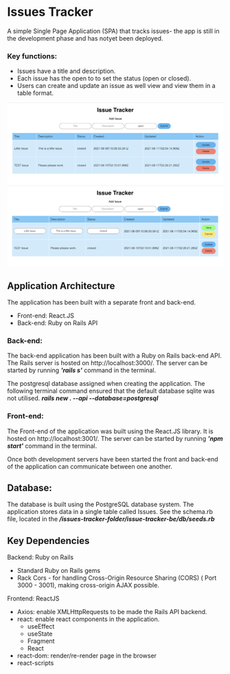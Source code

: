 # Issues Tracker
A simple Single Page Application (SPA) that tracks issues- the app is still in the development phase and has notyet been deployed. 

### Key functions:
- Issues have a title and description. 
- Each issue has the open to to set the status (open or closed).
- Users can create and update an issue as well view and view them in a table format. 

![update view](https://github.com/mchippendale/issues-tracker/blob/main/update.png)
![update view](https://github.com/mchippendale/issues-tracker/blob/main/save.png)


## Application Architecture
The application has been built with a separate front and back-end. 
- Front-end: React.JS
- Back-end: Ruby on Rails API

### Back-end:
The back-end application has been built with a Ruby on Rails back-end API. The Rails server is hosted on http://localhost:3000/. The server can be started by running ***'rails s'*** command in the terminal. 

The postgresql database assigned when creating the application. The following terminal command ensured that the default database sqlite was not utilised. 
***rails new . --api --database=postgresql***

### Front-end:
The Front-end of the application was built using the React.JS library. It is hosted on http://localhost:3001/. The server can be started by running ***'npm start'*** command in the terminal. 

Once both development servers have been started the front and back-end of the application can communicate between one another. 

## Database: 
The database is built using the PostgreSQL database system. The application stores data in a single table called Issues. See the schema.rb file, located in the ***/issues-tracker-folder/issue-tracker-be/db/seeds.rb***

## Key Dependencies
Backend: Ruby on Rails
- Standard Ruby on Rails gems 
- Rack Cors - for handling Cross-Origin Resource Sharing (CORS) ( Port 3000 - 3001), making cross-origin AJAX possible. 

Frontend: ReactJS
- Axios: enable XMLHttpRequests to be made the Rails API backend. 
- react: enable react components in the application. 
    - useEffect
    - useState
    - Fragment
    - React
- react-dom: render/re-render page in the browser 
- react-scripts




